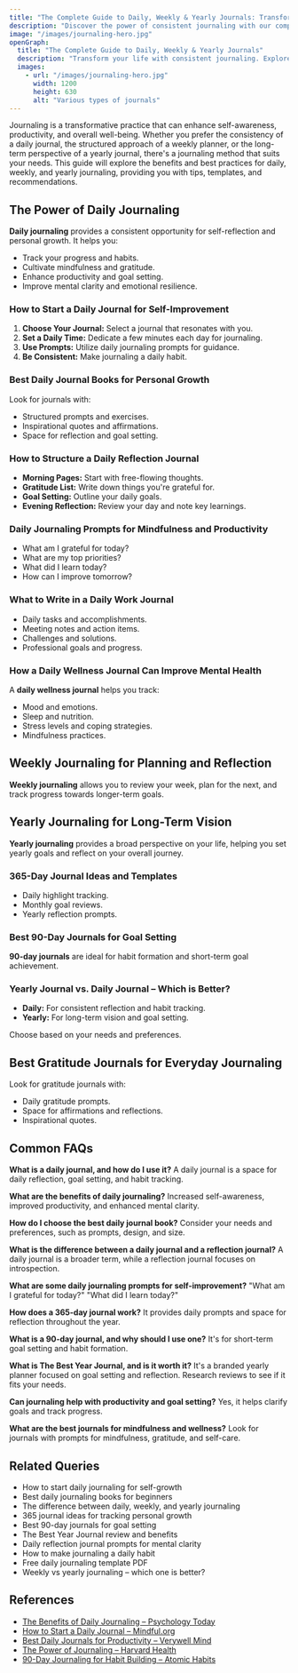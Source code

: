 ```yaml
---
title: "The Complete Guide to Daily, Weekly & Yearly Journals: Transform Your Life One Entry at a Time"
description: "Discover the power of consistent journaling with our comprehensive guide to daily, weekly, and yearly journals."
image: "/images/journaling-hero.jpg"
openGraph:
  title: "The Complete Guide to Daily, Weekly & Yearly Journals"
  description: "Transform your life with consistent journaling. Explore daily, weekly, and yearly journal options to find the perfect fit for your lifestyle."
  images:
    - url: "/images/journaling-hero.jpg"
      width: 1200
      height: 630
      alt: "Various types of journals"
---
```



Journaling is a transformative practice that can enhance self-awareness, productivity, and overall well-being. Whether you prefer the consistency of a daily journal, the structured approach of a weekly planner, or the long-term perspective of a yearly journal, there's a journaling method that suits your needs. This guide will explore the benefits and best practices for daily, weekly, and yearly journaling, providing you with tips, templates, and recommendations.

## The Power of Daily Journaling

**Daily journaling** provides a consistent opportunity for self-reflection and personal growth. It helps you:

* Track your progress and habits.
* Cultivate mindfulness and gratitude.
* Enhance productivity and goal setting.
* Improve mental clarity and emotional resilience.

### How to Start a Daily Journal for Self-Improvement

1.  **Choose Your Journal:** Select a journal that resonates with you.
2.  **Set a Daily Time:** Dedicate a few minutes each day for journaling.
3.  **Use Prompts:** Utilize daily journaling prompts for guidance.
4.  **Be Consistent:** Make journaling a daily habit.

### Best Daily Journal Books for Personal Growth

Look for journals with:

* Structured prompts and exercises.
* Inspirational quotes and affirmations.
* Space for reflection and goal setting.

### How to Structure a Daily Reflection Journal

* **Morning Pages:** Start with free-flowing thoughts.
* **Gratitude List:** Write down things you're grateful for.
* **Goal Setting:** Outline your daily goals.
* **Evening Reflection:** Review your day and note key learnings.

### Daily Journaling Prompts for Mindfulness and Productivity

* What am I grateful for today?
* What are my top priorities?
* What did I learn today?
* How can I improve tomorrow?

### What to Write in a Daily Work Journal

* Daily tasks and accomplishments.
* Meeting notes and action items.
* Challenges and solutions.
* Professional goals and progress.

### How a Daily Wellness Journal Can Improve Mental Health

A **daily wellness journal** helps you track:

* Mood and emotions.
* Sleep and nutrition.
* Stress levels and coping strategies.
* Mindfulness practices.

## Weekly Journaling for Planning and Reflection

**Weekly journaling** allows you to review your week, plan for the next, and track progress towards longer-term goals.

## Yearly Journaling for Long-Term Vision

**Yearly journaling** provides a broad perspective on your life, helping you set yearly goals and reflect on your overall journey.

### 365-Day Journal Ideas and Templates

* Daily highlight tracking.
* Monthly goal reviews.
* Yearly reflection prompts.

### Best 90-Day Journals for Goal Setting

**90-day journals** are ideal for habit formation and short-term goal achievement.

### Yearly Journal vs. Daily Journal – Which is Better?

* **Daily:** For consistent reflection and habit tracking.
* **Yearly:** For long-term vision and goal setting.

Choose based on your needs and preferences.

## Best Gratitude Journals for Everyday Journaling

Look for gratitude journals with:

* Daily gratitude prompts.
* Space for affirmations and reflections.
* Inspirational quotes.

## Common FAQs

**What is a daily journal, and how do I use it?**
A daily journal is a space for daily reflection, goal setting, and habit tracking.

**What are the benefits of daily journaling?**
Increased self-awareness, improved productivity, and enhanced mental clarity.

**How do I choose the best daily journal book?**
Consider your needs and preferences, such as prompts, design, and size.

**What is the difference between a daily journal and a reflection journal?**
A daily journal is a broader term, while a reflection journal focuses on introspection.

**What are some daily journaling prompts for self-improvement?**
"What am I grateful for today?" "What did I learn today?"

**How does a 365-day journal work?**
It provides daily prompts and space for reflection throughout the year.

**What is a 90-day journal, and why should I use one?**
It's for short-term goal setting and habit formation.

**What is The Best Year Journal, and is it worth it?**
It's a branded yearly planner focused on goal setting and reflection. Research reviews to see if it fits your needs.

**Can journaling help with productivity and goal setting?**
Yes, it helps clarify goals and track progress.

**What are the best journals for mindfulness and wellness?**
Look for journals with prompts for mindfulness, gratitude, and self-care.

## Related Queries

* How to start daily journaling for self-growth
* Best daily journaling books for beginners
* The difference between daily, weekly, and yearly journaling
* 365 journal ideas for tracking personal growth
* Best 90-day journals for goal setting
* The Best Year Journal review and benefits
* Daily reflection journal prompts for mental clarity
* How to make journaling a daily habit
* Free daily journaling template PDF
* Weekly vs yearly journaling – which one is better?

## References

* [The Benefits of Daily Journaling – Psychology Today](https://www.psychologytoday.com/us/blog/prescriptions-life/202103/the-benefits-daily-journaling)
* [How to Start a Daily Journal – Mindful.org](https://www.mindful.org/how-to-start-a-journal/)
* [Best Daily Journals for Productivity – Verywell Mind](https://www.verywellmind.com/best-daily-journals-5190979)
* [The Power of Journaling – Harvard Health](https://www.health.harvard.edu/mental-health/the-power-of-journaling)
* [90-Day Journaling for Habit Building – Atomic Habits](https://jamesclear.com/90-day-plan)
